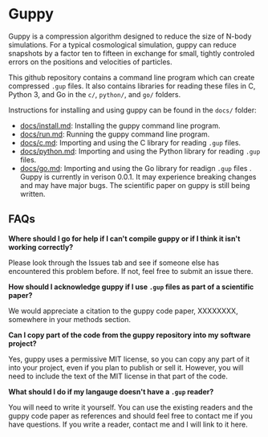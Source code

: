 # Guppy

Guppy is a compression algorithm designed to reduce the size of N-body simulations. For a typical cosmological simulation, guppy can reduce snapshots by a factor ten to fifteen in exchange for small, tightly controled errors on the positions and velocities of particles.

This github repository contains a command line program which can create compressed `.gup` files. It also contains libraries for reading these files in C, Python 3, and Go in the `c/`, `python/`, and `go/` folders.

Instructions for installing and using guppy can be found in the `docs/` folder:

* [docs/install.md](https://github.com/phil-mansfield/guppy/blob/main/docs/install.md): Installing the guppy command line program.
* [docs/run.md](https://github.com/phil-mansfield/guppy/blob/main/docs/run.md): Running the guppy command line program.
* [docs/c.md](https://github.com/phil-mansfield/guppy/blob/main/docs/c.md): Importing and using the C library for reading `.gup` files.
* [docs/python.md](https://github.com/phil-mansfield/guppy/blob/main/docs/python.md): Importing and using the Python library for reading `.gup` files.
* [docs/go.md](https://github.com/phil-mansfield/guppy/blob/main/docs/go.md): Importing and using the Go library for readign `.gup` files
.
Guppy is currently in verison 0.0.1. It may experience breaking changes and may have major bugs. The scientific paper on guppy is still being written.

## FAQs

**Where should I go for help if I can't compile guppy or if I think it isn't working correctly?**

Please look through the Issues tab and see if someone else has encountered this problem before. If not, feel free to submit an issue there.

**How should I acknowledge guppy if I use `.gup` files as part of a scientific paper?**

We would appreciate a citation to the guppy code paper, XXXXXXXX, somewhere in your methods section.

**Can I copy part of the code from the guppy repository into my software project?**

Yes, guppy uses a permissive MIT license, so you can copy any part of it into your project, even if you plan to publish or sell it. However, you will need to include the text of the MIT license in that part of the code.

**What should I do if my langauge doesn't have a `.gup` reader?**

You will need to write it yourself. You can use the existing readers and the guppy code paper as references and should feel free to contact me if you have questions. If you write a reader, contact me and I will link to it here.
